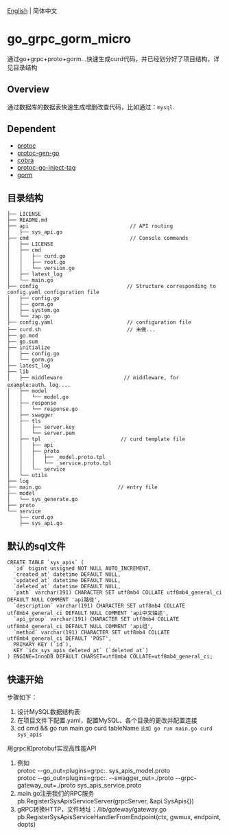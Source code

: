 [English](./README-en.md) | 简体中文

# go_grpc_gorm_micro
通过go+grpc+proto+gorm...快速生成curd代码，并已经划分好了项目结构，详见目录结构

## Overview
通过数据库的数据表快速生成增删改查代码，比如通过：`mysql`.


## Dependent
- [protoc](https://github.com/google/protobuf)
- [protoc-gen-go](https://github.com/golang/protobuf)
- [cobra](https://github.com/spf13/cobra)
- [protoc-go-inject-tag](https://github.com/favadi/protoc-go-inject-tag)
- [gorm](https://github.com/go-gorm/gorm)

## 目录结构
```
├── LICENSE
├── README.md
├── api                                 // API routing
│   ├── sys_api.go
├── cmd                                 // Console commands
│   ├── LICENSE
│   ├── cmd
│   │   ├── curd.go
│   │   ├── root.go
│   │   └── version.go
│   ├── latest_log
│   └── main.go
├── config                             // Structure corresponding to config.yaml configuration file
│   ├── config.go
│   ├── gorm.go
│   ├── system.go
│   └── zap.go
├── config.yaml                        // configuration file
├── curd.sh                            // 未做...
├── go.mod
├── go.sum
├── initialize
│   ├── config.go
│   └── gorm.go
├── latest_log
├── lib
│   ├── middleware                    // middleware, for example:auth、log....
│   ├── model
│   │   └── model.go
│   ├── response
│   │   └── response.go
│   ├── swagger
│   ├── tls
│   │   ├── server.key
│   │   └── server.pem
│   ├── tpl                          // curd template file
│   │   ├── api
│   │   ├── proto
│   │   │   ├── _model.proto.tpl
│   │   │   └── _service.proto.tpl
│   │   └── service
│   └── utils
├── log                             
├── main.go                         // entry file
├── model
│   └── sys_generate.go
├── proto
└── service
    ├── curd.go
    ├── sys_api.go
```

## 默认的sql文件
```
CREATE TABLE `sys_apis` (
  `id` bigint unsigned NOT NULL AUTO_INCREMENT,
  `created_at` datetime DEFAULT NULL,
  `updated_at` datetime DEFAULT NULL,
  `deleted_at` datetime DEFAULT NULL,
  `path` varchar(191) CHARACTER SET utf8mb4 COLLATE utf8mb4_general_ci DEFAULT NULL COMMENT 'api路径',
  `description` varchar(191) CHARACTER SET utf8mb4 COLLATE utf8mb4_general_ci DEFAULT NULL COMMENT 'api中文描述',
  `api_group` varchar(191) CHARACTER SET utf8mb4 COLLATE utf8mb4_general_ci DEFAULT NULL COMMENT 'api组',
  `method` varchar(191) CHARACTER SET utf8mb4 COLLATE utf8mb4_general_ci DEFAULT 'POST',
  PRIMARY KEY (`id`),
  KEY `idx_sys_apis_deleted_at` (`deleted_at`)
) ENGINE=InnoDB DEFAULT CHARSET=utf8mb4 COLLATE=utf8mb4_general_ci;
```

## 快速开始
步骤如下：
1. 设计MySQL数据结构表
2. 在项目文件下配置.yaml，配置MySQL、各个目录的更改并配置连接
3. cd cmd && go run main.go curd tableName `比如 go run main.go curd sys_apis `

用grpc和protobuf实现高性能API
1. 例如    
protoc --go_out=plugins=grpc:. sys_apis_model.proto    
protoc --go_out=plugins=grpc:. --swagger_out=./proto --grpc-gateway_out=./proto sys_apis_service.proto 
2. main.go注册我们的RPC服务    
pb.RegisterSysApisServiceServer(grpcServer, &api.SysApis{})
3. gRPC转换HTTP，文件地址：/lib/gateway/gateway.go     
pb.RegisterSysApisServiceHandlerFromEndpoint(ctx, gwmux, endpoint, dopts)
